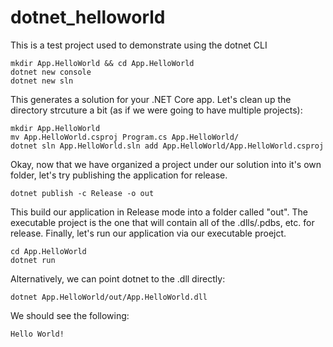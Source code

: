 # dotnet_helloworld
This is a test project used to demonstrate using the dotnet CLI

```
mkdir App.HelloWorld && cd App.HelloWorld
dotnet new console
dotnet new sln
```

This generates a solution for your .NET Core app. Let's clean up the directory strcuture a bit (as if we were going to have multiple projects):

```
mkdir App.HelloWorld
mv App.HelloWorld.csproj Program.cs App.HelloWorld/
dotnet sln App.HelloWorld.sln add App.HelloWorld/App.HelloWorld.csproj
```

Okay, now that we have organized a project under our solution into it's own folder, let's try publishing the application for release.
```
dotnet publish -c Release -o out
```

This build our application in Release mode into a folder called "out". The executable project is the one that will contain all of the .dlls/.pdbs, etc. for release. Finally, let's run our application via our executable proejct.
```
cd App.HelloWorld
dotnet run
```

Alternatively, we can point dotnet to the .dll directly:
```
dotnet App.HelloWorld/out/App.HelloWorld.dll
```

We should see the following:
```
Hello World!
```


